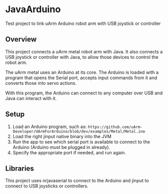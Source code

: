 # JavaArduino
Test project to link uArm Arduino robot arm with USB joystick or controller

## Overview

This project connects a uArm metal robot arm with Java. It also connects a USB joystick or controller with Java,
to allow those devices to control the robot arm.

The uArm metal uses an Arduino at its core. The Arduino is loaded with a program that opens the Serial port,
accepts input commands from it and converts those into servo actions.

With this program, the Arduino can connect to any computer over USB and Java can interact with it.

## Setup

 1. Load an Arduino program, such as: `https://github.com/uArm-Developer/UArmForArduino/blob/dev/examples/Metal/Metal.ino`
 2. Load the right jinput native binary into the JVM
 3. Run the app to see which serial port is available to connect to the Arduino (Arduino must be plugged in already).
 4. Specify the appropriate port if needed, and run again.

## Libraries

This project uses nrjavaserial to connect to the Arduino and jinput to connect to USB joysticks or controllers.

